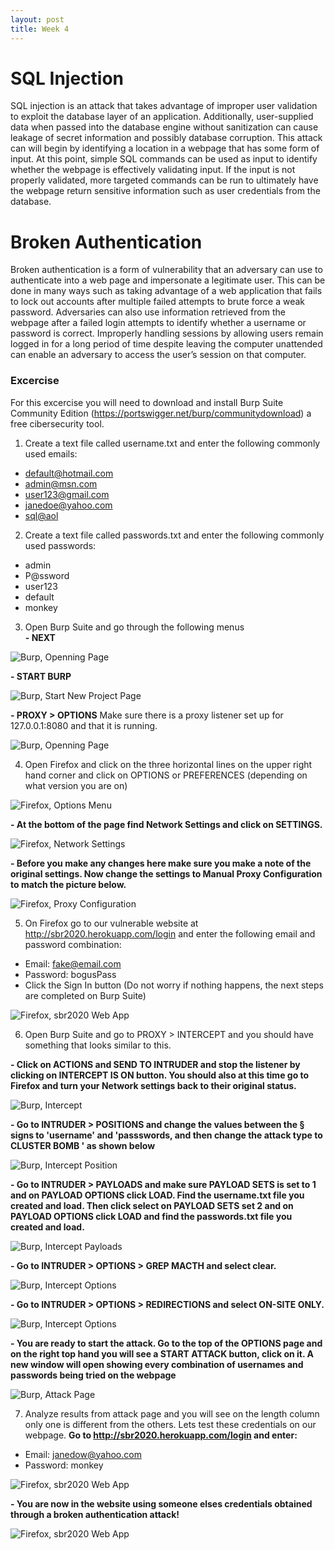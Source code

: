 ```yaml
---
layout: post
title: Week 4
---
```

# SQL Injection
SQL injection is an attack that takes advantage of improper user validation to exploit the database layer of an application. Additionally, user-supplied data when passed into the database engine without sanitization can cause leakage of secret information and possibly database corruption. This attack can will begin by identifying a location in a webpage that has some form of input. At this point, simple SQL commands can be used as input to identify whether the webpage is effectively validating input. If the input is not properly validated, more targeted commands can be run to ultimately have the webpage return sensitive information such as user credentials from the database.

# Broken Authentication
Broken authentication is a form of vulnerability that an adversary can use to authenticate into a web page and impersonate a legitimate user. This can be done in many ways such as taking advantage of a web application that fails to lock out accounts after multiple failed attempts to brute force a weak password. Adversaries can also use information retrieved from the webpage after a failed login attempts to identify whether a username or password is correct. Improperly handling sessions by allowing users remain logged in for a long period of time despite leaving the computer unattended can enable an adversary to access the user’s session on that computer.     
### Excercise
For this excercise you will need to download and install Burp Suite Community Edition (<https://portswigger.net/burp/communitydownload>) a free cibersecurity tool.

1. Create a text file called username.txt and enter the following commonly used emails:
- <default@hotmail.com>
- <admin@msn.com>
- <user123@gmail.com>
- <janedoe@yahoo.com>
- <sql@aol>     

2. Create a text file called passwords.txt and enter the following commonly used passwords:
- admin
- P@ssword
- user123
- default
- monkey     

3. Open Burp Suite and go through the following menus    
  **- NEXT**

![Burp, Openning Page](/images/BurpOpen.JPG)    

  **- START BURP**     

![Burp, Start New Project Page](/images/BurpStart.JPG)        

  **- PROXY > OPTIONS**  Make sure there is a proxy listener set up for 127.0.0.1:8080 and that it is running.     

![Burp, Openning Page](/images/BurpProxyOptions.JPG)     

4. Open Firefox and click on the three horizontal lines on the upper right hand corner and click on OPTIONS or PREFERENCES (depending on what version you are on)      

![Firefox, Options Menu](/images/FirefoxOptions.JPG)     

  **- At the bottom of the page find Network Settings and click on SETTINGS.**     

![Firefox, Network Settings](/images/FirefoxNetwork.JPG)      

  **- Before you make any changes here make sure you make a note of the original settings. Now change the settings to Manual Proxy Configuration to match the picture below.**   

![Firefox, Proxy Configuration](/images/FirefoxProxy.png)    

5. On Firefox go to our vulnerable website at <http://sbr2020.herokuapp.com/login> and enter the following email and password combination: 
- Email: fake@email.com
- Password: bogusPass
- Click the Sign In button  (Do not worry if nothing happens, the next steps are completed on Burp Suite)    

![Firefox, sbr2020 Web App](/images/loginPage.JPG)   

6. Open Burp Suite and go to PROXY > INTERCEPT and you should have something that looks similar to this.    

  **- Click on ACTIONS and SEND TO INTRUDER and stop the listener by clicking on INTERCEPT IS ON button. You should also at this time go to Firefox and turn your Network settings back to their original status.**    

![Burp, Intercept](/images/BurpProxyIntercept.JPG)   

  **- Go to INTRUDER > POSITIONS and change the values between the § signs to 'username' and 'passswords, and then change the attack type to CLUSTER BOMB ' as shown below**    

![Burp, Intercept Position](/images/BurpInterceptPosition.JPG)  

  **- Go to INTRUDER > PAYLOADS and make sure PAYLOAD SETS is set to 1 and on PAYLOAD OPTIONS click LOAD. Find the username.txt file you created and load. Then click select on PAYLOAD SETS set 2 and on PAYLOAD OPTIONS click LOAD and find the passwords.txt file you created and load.**   

![Burp, Intercept Payloads](/images/BurpInterceptPayload1.JPG)  

  **- Go to INTRUDER > OPTIONS > GREP MACTH and select clear.**

![Burp, Intercept Options](/images/BurpInterceptOptions1.JPG)  

  **- Go to INTRUDER > OPTIONS > REDIRECTIONS and select ON-SITE ONLY.**   

![Burp, Intercept Options](/images/BurpInterceptOptions2.JPG)  

  **- You are ready to start the attack. Go to the top of the OPTIONS page and on the right top hand you will see a START ATTACK button, click on it. A new window will open showing every combination of usernames and passwords being tried on the webpage**

![Burp, Attack Page](/images/BurpAttack.JPG)  

7. Analyze results from attack page and you will see on the length column only one is different from the others. Lets test these credentials on our webpage. **Go to  <http://sbr2020.herokuapp.com/login> and enter:** 
  - Email: janedow@yahoo.com
  - Password: monkey   

![Firefox, sbr2020 Web App](/images/loginPage2.JPG)    

  **- You are now in the website using someone elses credentials obtained through a broken authentication attack!**

![Firefox, sbr2020 Web App](/images/Lists.JPG)   
